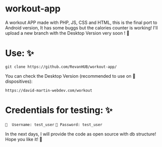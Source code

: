 # workout-app
A workout APP made with PHP, JS, CSS and HTML, this is the final port to Android version, It has some buggs but the calories counter is working! 
I'll upload a new branch with the Desktop Version very soon ! 🥳

# Use: ✨
``` git clone https://github.com/RevanHUB/workout-app/ ```

You can check the Desktop Version (recommended to use on 📱 dispositives): 

```https://david-martin-webdev.com/workout ```


# Credentials for testing: ✨
``` 📲  Username: test_user ```
``` 🔔 Password: test_user ```

In the next days, I will provide the code as open source with db structure! Hope you like it! 🥰
